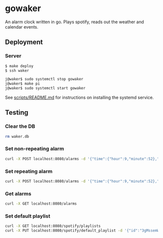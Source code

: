 # gowaker
An alarm clock written in go. Plays spotify, reads out the weather and calendar events.

## Deployment
### Server
```bash
$ make deploy
$ ssh waker
```
```bash
j@waker$ sudo systemctl stop gowaker
j@waker$ make pi
j@waker$ sudo systemctl start gowaker
```
See [scripts/README.md](scripts/README.md) for instructions on installing the systemd service.

## Testing
### Clear the DB
```bash
rm waker.db
```

### Set non-repeating alarm
```bash
curl -X POST localhost:8080/alarms -d '{"time":{"hour":9,"minute":52},"repeat":false}'
```

### Set repeating alarm
```bash
curl -X POST localhost:8080/alarms -d '{"time":{"hour":9,"minute":52},"repeat":true,"days":["sunday","monday","tuesday","wednesday","thursday","friday","saturday"]}'
```

### Get alarms
```bash
curl -X GET localhost:8080/alarms
```

### Set default playlist
```bash
curl -X GET localhost:8080/spotify/playlists
curl -X PUT localhost:8080/spotify/default_playlist -d '{"id":"3gMssemWp3VtdwMoZYSPc4"}'
```
